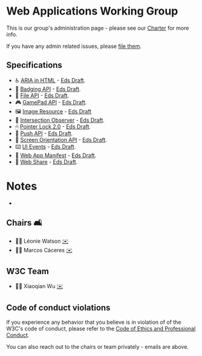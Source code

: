 # Web Applications Working Group

This is our group's administration page - please see our [Charter](https://www.w3.org/2019/05/webapps-charter.html) for more info.

If you have any admin related issues, please [file them](https://github.com/w3c/webappswg/issues).

## Specifications

 * ♿️ [ARIA in HTML](https://github.com/w3c/html-aria/) - [Eds Draft](http://w3c.github.io/html-aria/).
 * 🦡 [Badging API](https://github.com/w3c/badging) - [Eds Draft](https://w3c.github.io/badging/).
 * 📄 [File API](https://github.com/w3c/fileAPI) - [Eds Draft](https://w3c.github.io/FileAPI/).
 * 🎮 [GamePad API](https://github.com/w3c/gamepad) - [Eds Draft](https://w3c.github.io/gamepad/).
 * 🖼 [Image Resource](https://www.w3.org/TR/image-resource/) - [Eds Draft](https://w3c.github.io/image-resouce/)
 * 👀 [Intersection Observer](https://github.com/w3c/IntersectionObserver) - [Eds Draft](https://w3c.github.io/IntersectionObserver/).
 * 🖱 [Pointer Lock 2.0](https://github.com/w3c/pointerlock/) - [Eds Draft](https://w3c.github.io/pointerlock/).
 * 📲 [Push API](https://github.com/w3c//push-api/) - [Eds Draft](https://w3c.github.io/push-api/).
 * 📱 [Screen Orientation API](http://github.com/w3c/screen-orientation) - [Eds Draft](https://w3c.github.io/screen-orientation/).
 * ⌨️ [UI Events](https://github.com/w3c/uievents/) - [Eds Draft](https://w3c.github.io/uievents/).
 * 👾 [Web App Manifest](https://github.com/w3c/manifest/) - [Eds Draft](https://www.w3.org/TR/appmanifest/).
 * 🎁 [Web Share](https://github.com/w3c/web-share/) - [Eds Draft](https://w3c.github.io/web-share/).

# Notes

 * 
 
 
## Chairs 🛋

 * 🦹‍♀️ Léonie Watson [✉️](mailto:lw@tetralogical.com)
 * 🦹‍♂️ Marcos Cáceres [✉️](mailto:marcos@marcosc.com)
 
## W3C Team  

 * 🦹‍♀️ Xiaoqian Wu [✉️](mailto:xiaoqian@w3.org)

## Code of conduct violations

If you experience any behavior that you believe is in violation of of the W3C's code of conduct, please refer to the [ Code of Ethics and Professional Conduct](https://www.w3.org/Consortium/cepc/).

You can also reach out to the chairs or team privately - emails are above.
